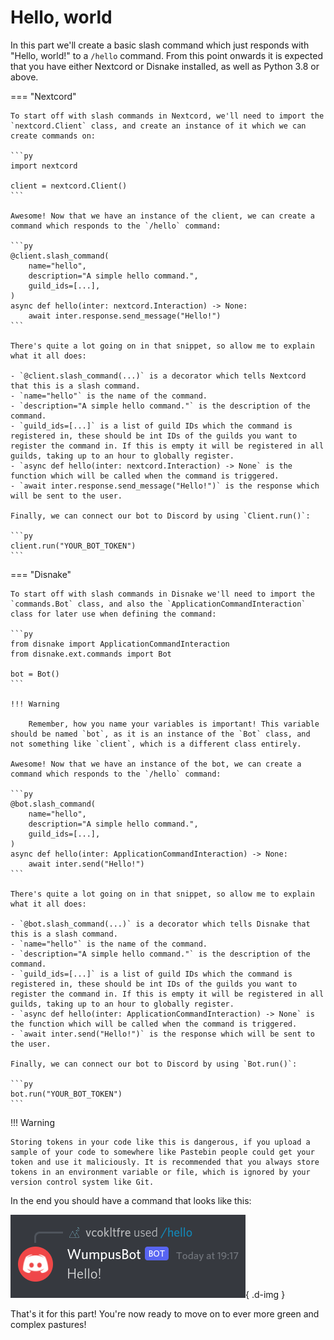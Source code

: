 # Hello, world

In this part we'll create a basic slash command which just responds with "Hello, world!" to a `/hello` command. From this point onwards it is expected that you have either Nextcord or Disnake installed, as well as Python 3.8 or above.

=== "Nextcord"

    To start off with slash commands in Nextcord, we'll need to import the `nextcord.Client` class, and create an instance of it which we can create commands on:

    ```py
    import nextcord

    client = nextcord.Client()
    ```

    Awesome! Now that we have an instance of the client, we can create a command which responds to the `/hello` command:

    ```py
    @client.slash_command(
        name="hello",
        description="A simple hello command.",
        guild_ids=[...],
    )
    async def hello(inter: nextcord.Interaction) -> None:
        await inter.response.send_message("Hello!")
    ```

    There's quite a lot going on in that snippet, so allow me to explain what it all does:

    - `@client.slash_command(...)` is a decorator which tells Nextcord that this is a slash command.
    - `name="hello"` is the name of the command.
    - `description="A simple hello command."` is the description of the command.
    - `guild_ids=[...]` is a list of guild IDs which the command is registered in, these should be int IDs of the guilds you want to register the command in. If this is empty it will be registered in all guilds, taking up to an hour to globally register.
    - `async def hello(inter: nextcord.Interaction) -> None` is the function which will be called when the command is triggered.
    - `await inter.response.send_message("Hello!")` is the response which will be sent to the user.

    Finally, we can connect our bot to Discord by using `Client.run()`:

    ```py
    client.run("YOUR_BOT_TOKEN")
    ```

=== "Disnake"

    To start off with slash commands in Disnake we'll need to import the `commands.Bot` class, and also the `ApplicationCommandInteraction` class for later use when defining the command:

    ```py
    from disnake import ApplicationCommandInteraction
    from disnake.ext.commands import Bot

    bot = Bot()
    ```

    !!! Warning

        Remember, how you name your variables is important! This variable should be named `bot`, as it is an instance of the `Bot` class, and not something like `client`, which is a different class entirely.

    Awesome! Now that we have an instance of the bot, we can create a command which responds to the `/hello` command:

    ```py
    @bot.slash_command(
        name="hello",
        description="A simple hello command.",
        guild_ids=[...],
    )
    async def hello(inter: ApplicationCommandInteraction) -> None:
        await inter.send("Hello!")
    ```

    There's quite a lot going on in that snippet, so allow me to explain what it all does:

    - `@bot.slash_command(...)` is a decorator which tells Disnake that this is a slash command.
    - `name="hello"` is the name of the command.
    - `description="A simple hello command."` is the description of the command.
    - `guild_ids=[...]` is a list of guild IDs which the command is registered in, these should be int IDs of the guilds you want to register the command in. If this is empty it will be registered in all guilds, taking up to an hour to globally register.
    - `async def hello(inter: ApplicationCommandInteraction) -> None` is the function which will be called when the command is triggered.
    - `await inter.send("Hello!")` is the response which will be sent to the user.

    Finally, we can connect our bot to Discord by using `Bot.run()`:

    ```py
    bot.run("YOUR_BOT_TOKEN")
    ```

!!! Warning

    Storing tokens in your code like this is dangerous, if you upload a sample of your code to somewhere like Pastebin people could get your token and use it maliciously. It is recommended that you always store tokens in an environment variable or file, which is ignored by your version control system like Git.

In the end you should have a command that looks like this:

![Slash Command](/assets/img/slash_1.png){ .d-img }

That's it for this part! You're now ready to move on to ever more green and complex pastures!
